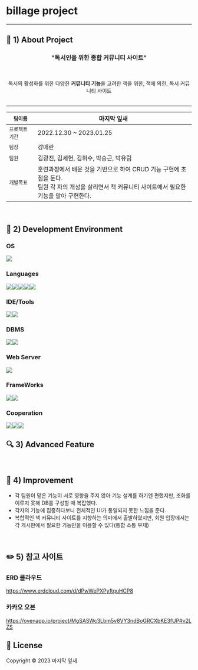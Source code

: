 # billage project

---

## :page_with_curl: 1) About Project
<h3 align="center">"독서인을 위한 종합 커뮤니티 사이트"</h3>
<br>
<p align="center">
독서의 활성화를 위한 다양한 <b>커뮤니티 기능</b>을 고려한 책을 위한, 책에 의한, 독서 커뮤니티 사이트 <br><br>
</p>

***

| `팀이름` | 마지막 잎새 |
| ------------ | -------------------------------------------------- |
| `프로젝트 기간` | 2022.12.30 ~ 2023.01.25 |
| `팀장` | 강매란 |
| `팀원` | 김광진, 김세헌, 김휘수, 박승근, 박유림 |
| `개발목표` | 훈련과정에서 배운 것을 기반으로 하여 CRUD 기능 구현에 초점을 둔다. <br> 팀원 각 자의 개성을 살리면서 책 커뮤니티 사이트에서 필요한 기능을 맡아 구현한다.         |
<br>


## :wrench: 2) Development Environment
### OS
<img src="https://img.shields.io/badge/window10-1572B6?style=for-the-badge&logo=windows&logoColor=white">

### Languages
<img src="https://img.shields.io/badge/java-007396?style=for-the-badge&logo=java&logoColor=white"><img src="https://img.shields.io/badge/HTML5-E34F26?style=for-the-badge&logo=HTML5&logoColor=white"><img src="https://img.shields.io/badge/CSS3-1572B6?style=for-the-badge&logo=CSS3&logoColor=white"><img src="https://img.shields.io/badge/JavaScript-F7DF1E?style=for-the-badge&logo=JavaScript&logoColor=white"><img src="https://img.shields.io/badge/jQuery-0769AD?style=for-the-badge&logo=jQuery&logoColor=white">

### IDE/Tools
<img src="https://img.shields.io/badge/Visual Studio-5C2D91?style=for-the-badge&logo=Visual Studio&logoColor=white"><img src="https://img.shields.io/badge/STS-6DB33F?style=for-the-badge&logo=Spring&logoColor=white">

### DBMS
<img src="https://img.shields.io/badge/Oracle-F80000?style=for-the-badge&logo=Oracle&logoColor=white"><img src="https://img.shields.io/badge/SqlDeveloper-gray?style=for-the-badge&logo=SqlDeveloper&logoColor=white">

### Web Server
<img src="https://img.shields.io/badge/Apache Tomcat-F8DC75?style=for-the-badge&logo=Apache Tomcat&logoColor=white">

### FrameWorks
<img src="https://img.shields.io/badge/Spring-6DB33F?style=for-the-badge&logo=Spring&logoColor=white"><img src="https://img.shields.io/badge/Bootstrap-7952B3?style=for-the-badge&logo=Bootstrap&logoColor=white">

### Cooperation
<img src="https://img.shields.io/badge/github-181717?style=for-the-badge&logo=github&logoColor=white"><img src="https://img.shields.io/badge/git-F05032?style=for-the-badge&logo=git&logoColor=white"><img src="https://img.shields.io/badge/Notion-000000?style=for-the-badge&logo=Notion&logoColor=white">
<br>


## :mag: 3) Advanced Feature


<br>


## 🤔 4) Improvement
+ 각 팀원이 맡은 기능이 서로 영향을 주지 않아 기능 설계를 하기엔 편했지만, 조화를 이루지 못해 DB를 구성할 때 복잡했다.
+ 각자의 기능에 집중하다보니 전체적인 UI가 통일되지 못한 느낌을 준다. 
+ 복합적인 책 커뮤니티 사이트를 지향하는 의미에서 출발하였지만, 회원 입장에서는 각 게시판에서 필요한 기능만을 이용할 수 있다(통합 소통 부재)
<br>


## :pencil2: 5) 참고 사이트
### ERD 클라우드
https://www.erdcloud.com/d/dPwWePXPyftquHCP8

### 카카오 오븐
https://ovenapp.io/project/MgSASWc3Lbm5v8VY3ndBoGRCXbKE3fUP#v2LZS
<br>


## 📝 License

Copyright © 2023  마지막 잎새  <br>
